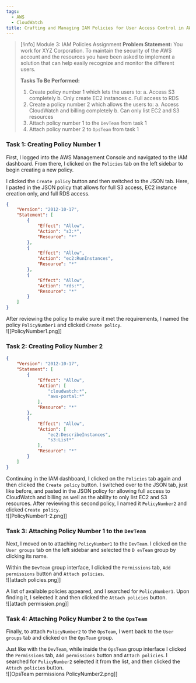 ```yaml
---
tags:
  - AWS
  - CloudWatch
title: Crafting and Managing IAM Policies for User Access Control in AWS
---
```

<!--
**Diving Deeper into AWS IAM Policies!** In my latest assignment, I crafted and managed IAM policies to bolster security and efficiency within AWS. I created two distinct policies; the first providing comprehensive access to S3, permission to create EC2 instances, and full RDS access. The second policy focused on complete CloudWatch and billing access, along with limited listing capabilities for EC2 and S3. Successfully attaching these policies to respective user groups, I've enhanced my grasp on fine-tuning access controls and security measures in cloud environments.
-->  
> [!info] Module 3: IAM Policies Assignment
> **Problem Statement:** 
> You work for XYZ Corporation. To maintain the security of the AWS account and the resources you have been asked to implement a solution that can help easily recognize and monitor the different users. 
> 
> **Tasks To Be Performed:** 
> 1. Create policy number 1 which lets the users to: 
>    a. Access S3 completely 
>    b. Only create EC2 instances 
>    c. Full access to RDS 
> 2. Create a policy number 2 which allows the users to: 
>    a. Access CloudWatch and billing completely 
>    b. Can only list EC2 and S3 resources 
> 3. Attach policy number 1 to the `DevTeam` from task 1 
> 4. Attach policy number 2 to `OpsTeam` from task 1
> 

### Task 1: Creating Policy Number 1

First, I logged into the AWS Management Console and navigated to the IAM dashboard. From there, I clicked on the `Policies` tab on the left sidebar to begin creating a new policy.

I clicked the `Create policy` button and then switched to the JSON tab. Here, I pasted in the JSON policy that allows for full S3 access, EC2 instance creation only, and full RDS access. 
```json
{
    "Version": "2012-10-17",
    "Statement": [
        {
            "Effect": "Allow",
            "Action": "s3:*",
            "Resource": "*"
        },
        {
            "Effect": "Allow",
            "Action": "ec2:RunInstances",
            "Resource": "*"
        },
        {
            "Effect": "Allow",
            "Action": "rds:*",
            "Resource": "*"
        }
    ]
}
```
After reviewing the policy to make sure it met the requirements, I named the policy `PolicyNumber1` and clicked `Create policy`.
<br>![[PolicyNumber1.png]]
### Task 2: Creating Policy Number 2
```json
{
    "Version": "2012-10-17",
    "Statement": [
        {
            "Effect": "Allow",
            "Action": [
                "cloudwatch:*",
                "aws-portal:*"
            ],
            "Resource": "*"
        },
        {
            "Effect": "Allow",
            "Action": [
                "ec2:DescribeInstances",
                "s3:List*"
            ],
            "Resource": "*"
        }
    ]
}
```
Continuing in the IAM dashboard, I clicked on the `Policies` tab again and then clicked the `Create policy` button. I switched over to the JSON tab, just like before, and pasted in the JSON policy for allowing full access to CloudWatch and billing as well as the ability to only list EC2 and S3 resources. After reviewing this second policy, I named it `PolicyNumber2` and clicked `Create policy`.
<br>![[PolicyNumber1-2.png]]
### Task 3: Attaching Policy Number 1 to the `DevTeam`

Next, I moved on to attaching `PolicyNumber1` to the `DevTeam`. I clicked on the `User groups` tab on the left sidebar and selected the `D evTeam` group by clicking its name. 

Within the `DevTeam` group interface, I clicked the `Permissions` tab, `Add permissions` button and `Attach policies`. 
<br>![[attach policies.png]]

A list of available policies appeared, and I searched for `PolicyNumber1`. Upon finding it, I selected it and then clicked the `Attach policies` button.
<br>![[attach permission.png]]
### Task 4: Attaching Policy Number 2 to the `OpsTeam`

Finally, to attach `PolicyNumber2` to the `OpsTeam`, I went back to the `User groups` tab and clicked on the `OpsTeam` group. 

Just like with the `DevTeam`, while inside the `OpsTeam` group interface I clicked the `Permissions` tab, `Add permissions` button and `Attach policies`. I searched for `PolicyNumber2` selected it from the list, and then clicked the `Attach policies` button.
<br>![[OpsTeam permissions PolicyNumber2.png]]